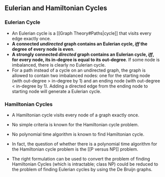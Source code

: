## Eulerian and Hamiltonian Cycles
### Eulerian Cycle
- An Eulerian cycle is a [[Graph Theory#Paths|cycle]] that visits every edge exactly once.
- **A connected *undirected* graph contains an Eulerian cycle, $iff$ the degree of every node is even**.
- **A strongly connected *directed* graph contains an Eulerian cycle, $iff$, for every node, its in-degree is equal to its out-degree**. If some node is imbalanced, there is clearly no Eulerian cycle. 
- For a path instead of a cycle on an undirected graph, the graph is allowed to contain two imbalanced nodes: one for the starting node (with out-degree > in-degree by 1) and an ending node (with out-degree < in-degree by 1). Adding a directed edge from the ending node to starting node will generate a Eulerian cycle.

### Hamiltonian Cycles
- A Hamiltonian cycle visits every node of a graph exactly once.
- No simple criteria is known for the Hamiltonian cycle problem.
- No polynomial time algorithm is known to find Hamiltonian cycle.
- In fact, the question of whether there is a polynomial time algorithm for the Hamiltonian cycle problem is the [[P versus NP]] problem.

- The right formulation can be used to convert the problem of finding Hamiltonian Cycles (which is intractable; class NP) could be reduced to the problem of finding Eulerian cycles by using the De Bruijn graphs.